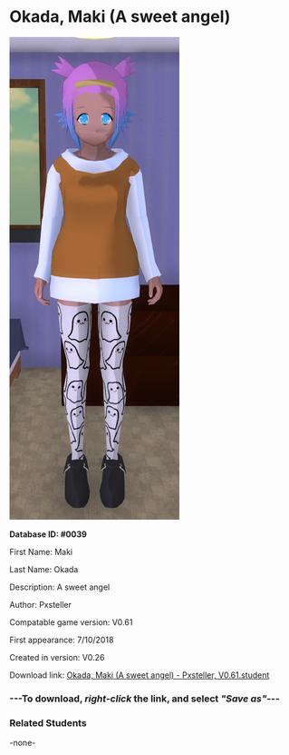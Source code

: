 # Okada, Maki (A sweet angel)

<img src="../../Files/Images/Okada, Maki (A sweet angel).png" title="Okada, Maki (A sweet angel) - Pxsteller, V0.61">

**Database ID: #0039**

First Name: Maki

Last Name: Okada

Description: A sweet angel

Author: Pxsteller

Compatable game version: V0.61

First appearance: 7/10/2018

Created in version: V0.26

Download link: <a href="https://raw.githubusercontent.com/Arbiter1223/Daigaku-Gurashi-Custom-Students/master/Files/Student%20Files/Okada%2C%20Maki%20(A%20sweet%20angel)%20-%20Pxsteller%2C%20V0.61.student">Okada, Maki (A sweet angel) - Pxsteller, V0.61.student</a>

### ---**To download, _right-click_ the link, and select _"Save as"_**---

### Related Students

-none-
